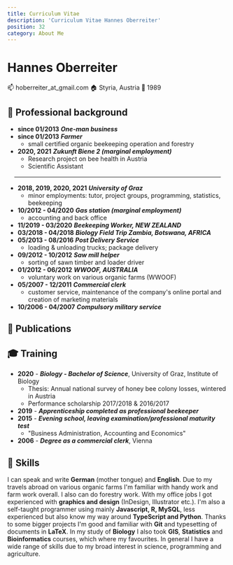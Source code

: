 ```yaml
---
title: Curriculum Vitae
description: 'Curriculum Vitae Hannes Oberreiter'
position: 32
category: About Me
---
```

# Hannes Oberreiter

:mailbox: hoberreiter_at_gmail.com
:house: Styria, Austria
:birthday: 1989

## :construction_worker: Professional background

- **since 01/2013** ***One-man business***
- **since 01/2013** ***Farmer***
  - small certified organic beekeeping operation and forestry
- **2020, 2021**  ***Zukunft Biene 2 (marginal employment)***
  - Research project on bee health in Austria
  - Scientific Assistant

<hr style="margin: 1rem" />

- **2018, 2019, 2020, 2021** ***University of Graz***
  - minor employments: tutor, project groups, programming, statistics, beekeeping
- **10/2012 - 04/2020** ***Gas station (marginal employment)***
  - accounting and back office
- **11/2019 - 03/2020** ***Beekeeping Worker, NEW ZEALAND***
- **03/2018 - 04/2018** ***Biology Field Trip Zambia, Botswana, AFRICA***
- **05/2013 - 08/2016** ***Post Delivery Service***
  - loading & unloading trucks; package delivery
- **09/2012 - 10/2012** ***Saw mill helper***
  - sorting of sawn timber and loader driver
- **01/2012 - 06/2012** ***WWOOF, AUSTRALIA***
  - voluntary work on various organic farms (WWOOF)
- **05/2007 - 12/2011** ***Commercial clerk***
  - customer service, maintenance of the company's online portal and creation of marketing materials
- **10/2006 - 04/2007** ***Compulsory military service***

## :paperclip: Publications

<markdown-publications></markdown-publications>

## :mortar_board: Training

- **2020** - ***Biology - Bachelor of Science***, University of Graz, Institute of Biology
  - Thesis: Annual national survey of honey bee colony losses, wintered in Austria
  - Performance scholarship 2017/2018 & 2016/2017
- **2019** - ***Apprenticeship completed as professional beekeeper***
- **2015** - ***Evening school, leaving examination/professional maturity test***
  - "Business Administration, Accounting and Economics"
- **2006** - ***Degree as a commercial clerk***, Vienna

## :memo: Skills

I can speak and write **German** (mother tongue) and **English**. Due to my travels abroad on various organic farms I'm familiar with handy work and farm work overall. I also can do forestry work. With my office jobs I got experienced with **graphics and design** (InDesign, Illustrator etc.). I'm also a self-taught programmer using mainly **Javascript, R, MySQL**, less experienced but also know my way around **TypeScript and Python**. Thanks to some bigger projects I'm good and familiar with **Git** and typesetting of documents in **LaTeX**. In my study of **Biology** I also took **GIS**, **Statistics** and **Bioinformatics** courses, which where my favourites. In general I have a wide range of skills due to my broad interest in science, programming and agriculture.

<markdown-cloud-image url="btree-info/img/hannes" alt="Hannes Oberreiter"></markdown-cloud-image>
